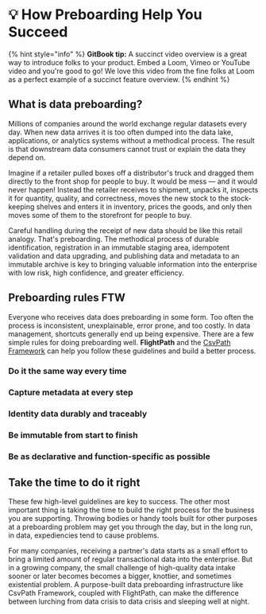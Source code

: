 # 💡 How Preboarding Help You Succeed

{% hint style="info" %}
**GitBook tip:** A succinct video overview is a great way to introduce folks to your product. Embed a Loom, Vimeo or YouTube video and you're good to go! We love this video from the fine folks at Loom as a perfect example of a succinct feature overview.
{% endhint %}

## What is data preboarding?

Millions of companies around the world exchange regular datasets every day. When new data arrives it is too often dumped into the data lake, applications, or analytics systems without a methodical process. The result is that downstream data consumers cannot trust or explain the data they depend on.

Imagine if a retailer pulled boxes off a distributor's truck and dragged them directly to the front shop for people to buy. It would be mess — and it would never happen! Instead the retailer receives to shipment, unpacks it, inspects it for quantity, quality, and correctness, moves the new stock to the stock-keeping shelves and enters it in inventory, prices the goods, and only then moves some of them to the storefront for people to buy.&#x20;

Careful handling during the receipt of new data should be like this retail analogy. That's preboarding. The methodical process of durable identification, registration in an immutable staging area, idempotent validation and data upgrading, and publishing data and metadata to an immutable archive is key to bringing valuable information into the enterprise with low risk, high confidence, and greater efficiency.

## Preboarding rules FTW

Everyone who receives data does preboarding in some form. Too often the process is inconsistent, unexplainable, error prone, and too costly. In data management, shortcuts generally end up being expensive. There are a few simple rules for doing preboarding well. **FlightPath** and the [CsvPath Framework](https://www.csvpath.org/) can help you follow these guidelines and build a better process.

### Do it the same way every time



### Capture metadata at every step



### Identity data durably and traceably



### Be immutable from start to finish



### Be as declarative and function-specific as possible&#x20;



## Take the time to do it right

These few high-level guidelines are key to success. The other most important thing is taking the time to build the right process for the business you are supporting. Throwing bodies or handy tools built for other purposes at a preboarding problem may get you through the day, but in the long run, in data, expediencies tend to cause problems.&#x20;

For many companies, receiving a partner's data starts as a small effort to bring a limited amount of regular transactional data into the enterprise. But in a growing company, the small challenge of high-quality data intake sooner or later becomes becomes a bigger, knottier, and sometimes existential problem. A purpose-built data preboarding infrastructure like CsvPath Framework, coupled with FlightPath, can make the difference between lurching from data crisis to data crisis and sleeping well at night.
